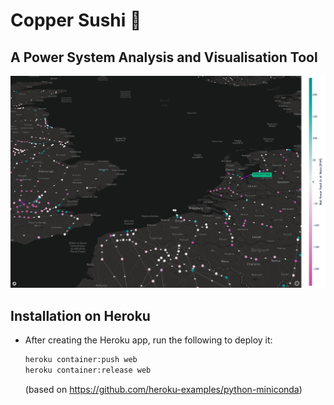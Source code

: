 # Copper Sushi 🍣
## A Power System Analysis and Visualisation Tool
![](copper-sushi-screenshot.png)

## Installation on Heroku
* After creating the Heroku app, run the following to deploy it:
  ```bash
  heroku container:push web
  heroku container:release web
  ```
  (based on https://github.com/heroku-examples/python-miniconda)
